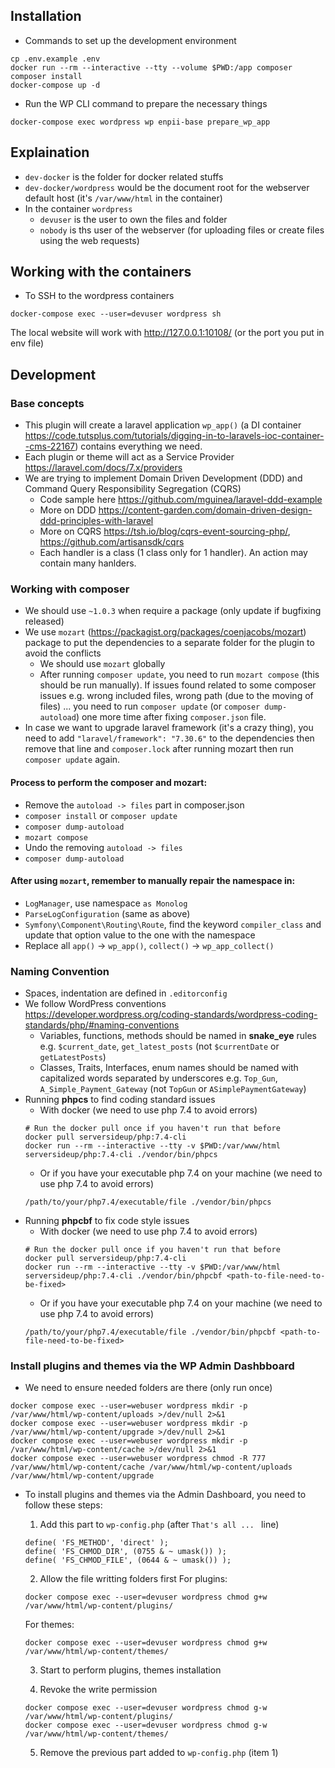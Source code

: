 ## Installation
- Commands to set up the development environment
```shell script
cp .env.example .env
docker run --rm --interactive --tty --volume $PWD:/app composer composer install
docker-compose up -d
```
- Run the WP CLI command to prepare the necessary things
```
docker-compose exec wordpress wp enpii-base prepare_wp_app
```

## Explaination
- `dev-docker` is the folder for docker related stuffs
- `dev-docker/wordpress` would be the document root for the webserver default host (it's `/var/www/html` in the container)
- In the container `wordpress`
	- `devuser` is the user to own the files and folder
	- `nobody` is ths user of the webserver (for uploading files or create files using the web requests)

## Working with the containers
- To SSH to the wordpress containers
```
docker-compose exec --user=devuser wordpress sh
```

The local website will work with http://127.0.0.1:10108/ (or the port you put in env file)

## Development

### Base concepts
  - This plugin will create a laravel application `wp_app()` (a DI container https://code.tutsplus.com/tutorials/digging-in-to-laravels-ioc-container--cms-22167) contains everything we need.
  - Each plugin or theme will act as a Service Provider https://laravel.com/docs/7.x/providers
  - We are trying to implement Domain Driven Development (DDD) and Command Query Responsibility Segregation (CQRS)
    - Code sample here https://github.com/mguinea/laravel-ddd-example
    - More on DDD https://content-garden.com/domain-driven-design-ddd-principles-with-laravel
	- More on CQRS https://tsh.io/blog/cqrs-event-sourcing-php/, https://github.com/artisansdk/cqrs
    - Each handler is a class (1 class only for 1 handler). An action may contain many hanlders.

### Working with composer
- We should use `~1.0.3` when require a package (only update if bugfixing released)
- We use `mozart` (https://packagist.org/packages/coenjacobs/mozart) package to put the dependencies to a separate folder for the plugin to avoid the conflicts
  - We should use `mozart` globally
  - After running `composer update`, you need to run `mozart compose` (this should be run manually). If issues found related to some composer issues e.g. wrong included files, wrong path (due to the moving of files) ... you need to run `composer update` (or `composer dump-autoload`) one more time after fixing `composer.json` file.
- In case we want to upgrade laravel framework (it's a crazy thing), you need to add `"laravel/framework": "7.30.6"` to the dependencies then remove that line and `composer.lock` after running mozart then run `composer update` again.
#### Process to perform the composer and mozart:
  - Remove the `autoload -> files` part in composer.json
  - `composer install` or `composer update`
  - `composer dump-autoload`
  - `mozart compose`
  - Undo the removing `autoload -> files`
  - `composer dump-autoload`
#### After using `mozart`, remember to manually repair the namespace in:
  - `LogManager`, use namespace `as Monolog`
  - `ParseLogConfiguration` (same as above)
  - `Symfony\Component\Routing\Route`, find the keyword `compiler_class` and update that option value to the one with the namespace
  - Replace all `app()` -> `wp_app()`, `collect()` -> `wp_app_collect()`

### Naming Convention
- Spaces, indentation are defined in `.editorconfig`
- We follow WordPress conventions https://developer.wordpress.org/coding-standards/wordpress-coding-standards/php/#naming-conventions
	- Variables, functions, methods should be named in **snake_eye** rules e.g. `$current_date`, `get_latest_posts` (not `$currentDate` or `getLatestPosts`)
	- Classes, Traits, Interfaces, enum names should be named with capitalized words separated by underscores e.g. `Top_Gun`, `A_Simple_Payment_Gateway` (not `TopGun` or `ASimplePaymentGateway`)
- Running **phpcs** to find coding standard issues
	- With docker (we need to use php 7.4 to avoid errors)
	```shell script
	# Run the docker pull once if you haven't run that before
	docker pull serversideup/php:7.4-cli
	docker run --rm --interactive --tty -v $PWD:/var/www/html serversideup/php:7.4-cli ./vendor/bin/phpcs
	```
	- Or if you have your executable php 7.4 on your machine (we need to use php 7.4 to avoid errors)
	```shell script
	/path/to/your/php7.4/executable/file ./vendor/bin/phpcs
	```
- Running **phpcbf** to fix code style issues
	- With docker (we need to use php 7.4 to avoid errors)
	```shell script
	# Run the docker pull once if you haven't run that before
	docker pull serversideup/php:7.4-cli
	docker run --rm --interactive --tty -v $PWD:/var/www/html serversideup/php:7.4-cli ./vendor/bin/phpcbf <path-to-file-need-to-be-fixed>
	```
	- Or if you have your executable php 7.4 on your machine (we need to use php 7.4 to avoid errors)
	```shell script
	/path/to/your/php7.4/executable/file ./vendor/bin/phpcbf <path-to-file-need-to-be-fixed>
	```

### Install plugins and themes via the WP Admin Dashbboard
- We need to ensure needed folders are there (only run once)
```shell script
docker compose exec --user=webuser wordpress mkdir -p /var/www/html/wp-content/uploads >/dev/null 2>&1
docker compose exec --user=webuser wordpress mkdir -p /var/www/html/wp-content/upgrade >/dev/null 2>&1
docker compose exec --user=webuser wordpress mkdir -p /var/www/html/wp-content/cache >/dev/null 2>&1
docker compose exec --user=webuser wordpress chmod -R 777 /var/www/html/wp-content/cache /var/www/html/wp-content/uploads /var/www/html/wp-content/upgrade
```
- To install plugins and themes via the Admin Dashboard, you need to follow these steps:
	1. Add this part to `wp-config.php` (after `That's all ... ` line)
	```
	define( 'FS_METHOD', 'direct' );
	define( 'FS_CHMOD_DIR', (0755 & ~ umask()) );
	define( 'FS_CHMOD_FILE', (0644 & ~ umask()) );
	```
	2. Allow the file writting folders first
	For plugins:
	```shell script
	docker compose exec --user=devuser wordpress chmod g+w /var/www/html/wp-content/plugins/
	```

	For themes:
	```shell script
	docker compose exec --user=devuser wordpress chmod g+w /var/www/html/wp-content/themes/
	```

	3. Start to perform plugins, themes installation

	4. Revoke the write permission
	```shell script
	docker compose exec --user=devuser wordpress chmod g-w /var/www/html/wp-content/plugins/
	docker compose exec --user=devuser wordpress chmod g-w /var/www/html/wp-content/themes/
	```

	5. Remove the previous part added to `wp-config.php` (item 1)
